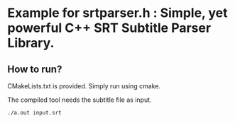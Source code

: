# Example for srtparser.h : Simple, yet powerful C++ SRT Subtitle Parser Library.

## How to run?

CMakeLists.txt is provided. Simply run using cmake.

The compiled tool needs the subtitle file as input.

`./a.out input.srt`
